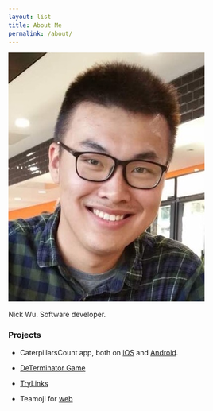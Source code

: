 ```yaml
---
layout: list
title: About Me
permalink: /about/
---
```


![](/assets/images/me.jpg)

Nick Wu. Software developer.

### Projects

 * CaterpillarsCount app, both on [iOS](https://itunes.apple.com/gb/app/caterpillars-count/id944264557?mt=8) and [Android](https://play.google.com/store/apps/details?id=goldenCompass.caterpillarCount&hl=en_GB).

 * [DeTerminator Game](http://wwwx.cs.unc.edu/Courses/comp585-s17/Piclabel/datalabel_test/login.html)

 * [TryLinks](http://devpractical.com:5000/web/)

 * Teamoji for [web](https://teamoji-cde63.firebaseapp.com)
